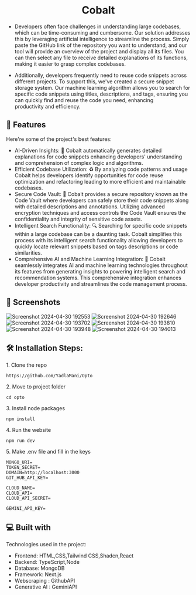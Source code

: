 <h1 align="center" id="title">Cobalt</h1>

* <p>Developers often face challenges in understanding large codebases, which can be time-consuming and cumbersome. Our solution addresses this by leveraging artificial intelligence to streamline the process. Simply paste the GitHub link of the repository you want to understand, and our tool will provide an overview of the project and display all its files. You can then select any file to receive detailed explanations of its functions, making it easier to grasp complex codebases.
</p>

* <p>Additionally, developers frequently need to reuse code snippets across different projects. To support this, we've created a secure snippet storage system. Our machine learning algorithm allows you to search for specific code snippets using titles, descriptions, and tags, ensuring you can quickly find and reuse the code you need, enhancing productivity and efficiency.</p>


  
  
<h2>🧐 Features</h2>

Here're some of the project's best features:

*   AI-Driven Insights: 🧠 Cobalt automatically generates detailed explanations for code snippets enhancing developers' understanding and comprehension of complex logic and algorithms.
*   Efficient Codebase Utilization: ♻ By analyzing code patterns and usage Cobalt helps developers identify opportunities for code reuse optimization and refactoring leading to more efficient and maintainable codebases.
*   Secure Code Vault: 🔐 Cobalt provides a secure repository known as the Code Vault where developers can safely store their code snippets along with detailed descriptions and annotations. Utilizing advanced encryption techniques and access controls the Code Vault ensures the confidentiality and integrity of sensitive code assets.
*   Intelligent Search Functionality: 🔍 Searching for specific code snippets within a large codebase can be a daunting task. Cobalt simplifies this process with its intelligent search functionality allowing developers to quickly locate relevant snippets based on tags descriptions or code similarities.
*   Comprehensive AI and Machine Learning Integration: 🤖 Cobalt seamlessly integrates AI and machine learning technologies throughout its features from generating insights to powering intelligent search and recommendation systems. This comprehensive integration enhances developer productivity and streamlines the code management process.

<h2>📸 Screenshots</h2>

![Screenshot 2024-04-30 192553](https://github.com/user-attachments/assets/369a1601-ade8-4947-aac8-976680f4a850)
![Screenshot 2024-04-30 192646](https://github.com/user-attachments/assets/44d91c45-b9f0-4c66-890d-75fc6e3c2abb)
![Screenshot 2024-04-30 193702](https://github.com/user-attachments/assets/d644fbde-56a4-4454-8494-7aadb28fa069)
![Screenshot 2024-04-30 193810](https://github.com/user-attachments/assets/eeae0006-971a-46bc-9b39-c085a34380fc)
![Screenshot 2024-04-30 193948](https://github.com/user-attachments/assets/b9680730-4add-4107-8ea4-e911c8fe5692)
![Screenshot 2024-04-30 194013](https://github.com/user-attachments/assets/d52adc0f-4538-4945-87b8-75a427453440)


<h2>🛠️ Installation Steps:</h2>

<p>1. Clone the repo</p>

```
https://github.com/YadlaMani/Opto
```

<p>2. Move to project folder</p>

```
cd opto
```

<p>3. Install node packages</p>

```
npm install
```

<p>4. Run the website</p>

```
npm run dev
```

<p>5. Make .env file and fill in the keys </p>

```
MONGO_URI=
TOKEN_SECRET=
DOMAIN=http://localhost:3000
GIT_HUB_API_KEY=

CLOUD_NAME=
CLOUD_API=
CLOUD_API_SECRET=

GEMINI_API_KEY=

```

<h2>💻 Built with</h2>

Technologies used in the project:

*   Frontend: HTML,CSS,Tailwind CSS,Shadcn,React
*   Backend: TypeScript,Node
*   Database: MongoDB
*   Framework: Next.js
*   Webscraping : GithubAPI
*   Generative AI : GeminiAPI

